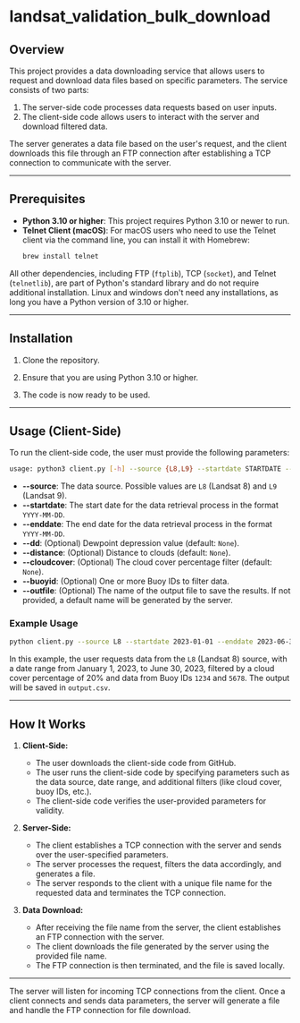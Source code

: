 # landsat_validation_bulk_download

## Overview

This project provides a data downloading service that allows users to request and download data files based on specific parameters. The service consists of two parts:
1. The server-side code processes data requests based on user inputs.
2. The client-side code allows users to interact with the server and download filtered data.

The server generates a data file based on the user's request, and the client downloads this file through an FTP connection after establishing a TCP connection to communicate with the server.

---

## Prerequisites

- **Python 3.10 or higher**: This project requires Python 3.10 or newer to run.
- **Telnet Client (macOS)**: For macOS users who need to use the Telnet client via the command line, you can install it with Homebrew:
   ```bash
   brew install telnet
   ```
All other dependencies, including FTP (`ftplib`), TCP (`socket`), and Telnet (`telnetlib`), are part of Python's standard library and do not require additional installation.
Linux and windows don't need any installations, as long you have a Python version of 3.10 or higher.

---

## Installation

1. Clone the repository.

2. Ensure that you are using Python 3.10 or higher.

3. The code is now ready to be used.

---

## Usage (Client-Side)

To run the client-side code, the user must provide the following parameters:

```bash
usage: python3 client.py [-h] --source {L8,L9} --startdate STARTDATE --enddate ENDDATE [--dd DD] [--distance DISTANCE] [--cloudcover CLOUDCOVER] [--buoyid BUOYID [BUOYID ...]] [--outfile OUTFILE]
```

- **--source**: The data source. Possible values are `L8` (Landsat 8) and `L9` (Landsat 9).
- **--startdate**: The start date for the data retrieval process in the format `YYYY-MM-DD`.
- **--enddate**: The end date for the data retrieval process in the format `YYYY-MM-DD`.
- **--dd**: (Optional) Dewpoint depression value (default: `None`).
- **--distance**: (Optional) Distance to clouds (default: `None`).
- **--cloudcover**: (Optional) The cloud cover percentage filter (default: `None`).
- **--buoyid**: (Optional) One or more Buoy IDs to filter data.
- **--outfile**: (Optional) The name of the output file to save the results. If not provided, a default name will be generated by the server.

### Example Usage

```bash
python client.py --source L8 --startdate 2023-01-01 --enddate 2023-06-30 --cloudcover 20 --buoyid 1234 5678 --outfile output.csv
```

In this example, the user requests data from the `L8` (Landsat 8) source, with a date range from January 1, 2023, to June 30, 2023, filtered by a cloud cover percentage of 20% and data from Buoy IDs `1234` and `5678`. The output will be saved in `output.csv`.

---

## How It Works

1. **Client-Side:**
   - The user downloads the client-side code from GitHub.
   - The user runs the client-side code by specifying parameters such as the data source, date range, and additional filters (like cloud cover, buoy IDs, etc.).
   - The client-side code verifies the user-provided parameters for validity.

2. **Server-Side:**
   - The client establishes a TCP connection with the server and sends over the user-specified parameters.
   - The server processes the request, filters the data accordingly, and generates a file.
   - The server responds to the client with a unique file name for the requested data and terminates the TCP connection.

3. **Data Download:**
   - After receiving the file name from the server, the client establishes an FTP connection with the server.
   - The client downloads the file generated by the server using the provided file name.
   - The FTP connection is then terminated, and the file is saved locally.

---

The server will listen for incoming TCP connections from the client. Once a client connects and sends data parameters, the server will generate a file and handle the FTP connection for file download.
